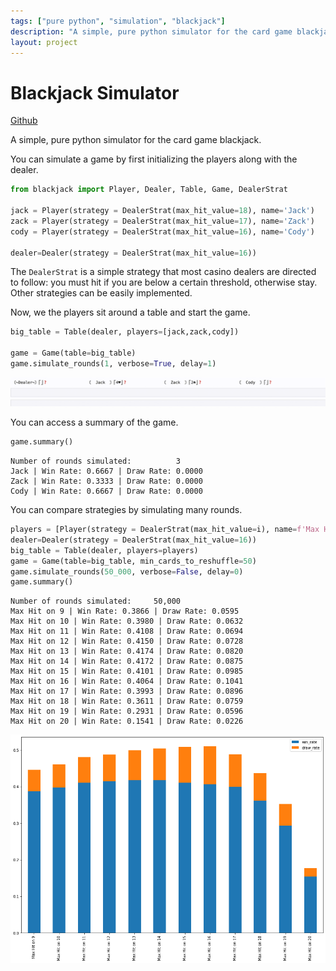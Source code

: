 ```yaml
---
tags: ["pure python", "simulation", "blackjack"]
description: "A simple, pure python simulator for the card game blackjack"
layout: project
---
```

# Blackjack Simulator

[Github](https://github.com/jacksonrgwalker/blackjack-simulator)

A simple, pure python simulator for the card game blackjack.

You can simulate a game by first initializing the players along with the dealer.
```python
from blackjack import Player, Dealer, Table, Game, DealerStrat

jack = Player(strategy = DealerStrat(max_hit_value=18), name='Jack')
zack = Player(strategy = DealerStrat(max_hit_value=17), name='Zack')
cody = Player(strategy = DealerStrat(max_hit_value=16), name='Cody')

dealer=Dealer(strategy = DealerStrat(max_hit_value=16))
```

The `DealerStrat` is a simple strategy that most casino dealers are directed to follow: you must hit if you are below a certain threshold, otherwise stay. Other strategies can be easily implemented.

Now, we the players sit around a table and start the game.

```python
big_table = Table(dealer, players=[jack,zack,cody])

game = Game(table=big_table)
game.simulate_rounds(1, verbose=True, delay=1)
```
![example clip](https://github.com/jacksonrgwalker/blackjack-simulator/blob/main/example.gif?raw=true)

You can access a summary of the game.
```python
game.summary()
```
```
Number of rounds simulated:          3
Jack | Win Rate: 0.6667 | Draw Rate: 0.0000
Zack | Win Rate: 0.3333 | Draw Rate: 0.0000
Cody | Win Rate: 0.6667 | Draw Rate: 0.0000
```

You can compare strategies by simulating many rounds.

```python
players = [Player(strategy = DealerStrat(max_hit_value=i), name=f'Max Hit on {i}') for i in range(9,21)]
dealer=Dealer(strategy = DealerStrat(max_hit_value=16))
big_table = Table(dealer, players=players)
game = Game(table=big_table, min_cards_to_reshuffle=50)
game.simulate_rounds(50_000, verbose=False, delay=0)
game.summary()
```
```
Number of rounds simulated:     50,000
Max Hit on 9 | Win Rate: 0.3866 | Draw Rate: 0.0595
Max Hit on 10 | Win Rate: 0.3980 | Draw Rate: 0.0632
Max Hit on 11 | Win Rate: 0.4108 | Draw Rate: 0.0694
Max Hit on 12 | Win Rate: 0.4150 | Draw Rate: 0.0728
Max Hit on 13 | Win Rate: 0.4174 | Draw Rate: 0.0820
Max Hit on 14 | Win Rate: 0.4172 | Draw Rate: 0.0875
Max Hit on 15 | Win Rate: 0.4101 | Draw Rate: 0.0985
Max Hit on 16 | Win Rate: 0.4064 | Draw Rate: 0.1041
Max Hit on 17 | Win Rate: 0.3993 | Draw Rate: 0.0896
Max Hit on 18 | Win Rate: 0.3611 | Draw Rate: 0.0759
Max Hit on 19 | Win Rate: 0.2931 | Draw Rate: 0.0596
Max Hit on 20 | Win Rate: 0.1541 | Draw Rate: 0.0226
```
![bar chart](https://github.com/jacksonrgwalker/blackjack-simulator/blob/main/results.png?raw=true)
